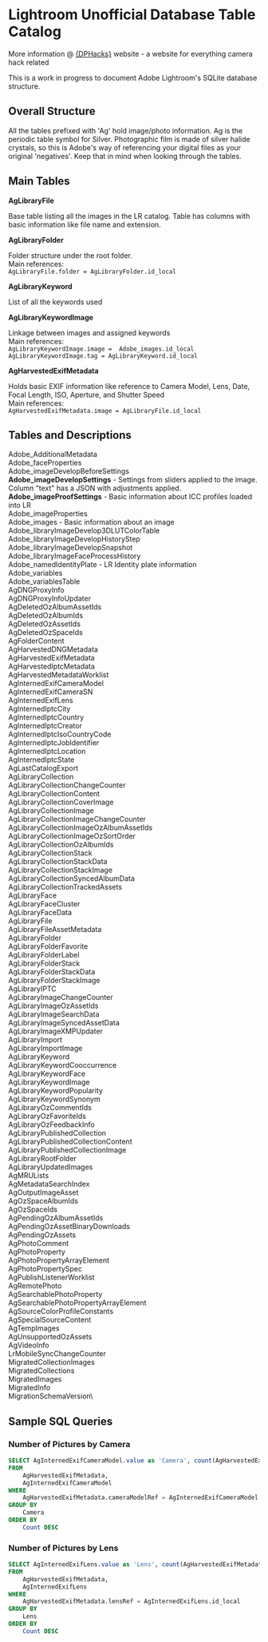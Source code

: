 # Lightroom Unofficial Database Table Catalog

More information @ [{DPHacks}](https://dphacks.com/how-to-canon-camera-control-api-ccapi/) website - a website for everything camera hack related

This is a work in progress to document Adobe Lightroom's SQLite database structure.

## Overall Structure

All the tables prefixed with 'Ag' hold image/photo information. Ag is the periodic table symbol for Silver. Photographic film is made of silver halide crystals, so this is Adobe's way of referencing your digital files as your original 'negatives'. Keep that in mind when looking through the tables.

## Main Tables

**AgLibraryFile**

Base table listing all the images in the LR catalog. Table has columns with basic information like file name and extension.

**AgLibraryFolder**

Folder structure under the root folder.\
Main references:\
```AgLibraryFile.folder = AgLibraryFolder.id_local```

**AgLibraryKeyword**

List of all the keywords used

**AgLibraryKeywordImage**

Linkage between images and assigned keywords\
Main references:\
```AgLibraryKeywordImage.image =  Adobe_images.id_local```\
```AgLibraryKeywordImage.tag = AgLibraryKeyword.id_local```

**AgHarvestedExifMetadata**

Holds basic EXIF information like reference to Camera Model, Lens, Date, Focal Length, ISO, Aperture, and Shutter Speed\
Main references:\
```AgHarvestedExifMetadata.image = AgLibraryFile.id_local```

## Tables and Descriptions

Adobe_AdditionalMetadata\
Adobe_faceProperties\
Adobe_imageDevelopBeforeSettings\
**Adobe_imageDevelopSettings** - Settings from sliders applied to the image. Column "text" has a JSON with adjustments applied.\
**Adobe_imageProofSettings** - Basic information about ICC profiles loaded into LR\
Adobe_imageProperties\
Adobe_images - Basic information about an image\
Adobe_libraryImageDevelop3DLUTColorTable\
Adobe_libraryImageDevelopHistoryStep\
Adobe_libraryImageDevelopSnapshot\
Adobe_libraryImageFaceProcessHistory\
Adobe_namedIdentityPlate - LR Identity plate information\
Adobe_variables\
Adobe_variablesTable\
AgDNGProxyInfo\
AgDNGProxyInfoUpdater\
AgDeletedOzAlbumAssetIds\
AgDeletedOzAlbumIds\
AgDeletedOzAssetIds\
AgDeletedOzSpaceIds\
AgFolderContent\
AgHarvestedDNGMetadata\
AgHarvestedExifMetadata\
AgHarvestedIptcMetadata\
AgHarvestedMetadataWorklist\
AgInternedExifCameraModel\
AgInternedExifCameraSN\
AgInternedExifLens\
AgInternedIptcCity\
AgInternedIptcCountry\
AgInternedIptcCreator\
AgInternedIptcIsoCountryCode\
AgInternedIptcJobIdentifier\
AgInternedIptcLocation\
AgInternedIptcState\
AgLastCatalogExport\
AgLibraryCollection\
AgLibraryCollectionChangeCounter\
AgLibraryCollectionContent\
AgLibraryCollectionCoverImage\
AgLibraryCollectionImage\
AgLibraryCollectionImageChangeCounter\
AgLibraryCollectionImageOzAlbumAssetIds\
AgLibraryCollectionImageOzSortOrder\
AgLibraryCollectionOzAlbumIds\
AgLibraryCollectionStack\
AgLibraryCollectionStackData\
AgLibraryCollectionStackImage\
AgLibraryCollectionSyncedAlbumData\
AgLibraryCollectionTrackedAssets\
AgLibraryFace\
AgLibraryFaceCluster\
AgLibraryFaceData\
AgLibraryFile\
AgLibraryFileAssetMetadata\
AgLibraryFolder\
AgLibraryFolderFavorite\
AgLibraryFolderLabel\
AgLibraryFolderStack\
AgLibraryFolderStackData\
AgLibraryFolderStackImage\
AgLibraryIPTC\
AgLibraryImageChangeCounter\
AgLibraryImageOzAssetIds\
AgLibraryImageSearchData\
AgLibraryImageSyncedAssetData\
AgLibraryImageXMPUpdater\
AgLibraryImport\
AgLibraryImportImage\
AgLibraryKeyword\
AgLibraryKeywordCooccurrence\
AgLibraryKeywordFace\
AgLibraryKeywordImage\
AgLibraryKeywordPopularity\
AgLibraryKeywordSynonym\
AgLibraryOzCommentIds\
AgLibraryOzFavoriteIds\
AgLibraryOzFeedbackInfo\
AgLibraryPublishedCollection\
AgLibraryPublishedCollectionContent\
AgLibraryPublishedCollectionImage\
AgLibraryRootFolder\
AgLibraryUpdatedImages\
AgMRULists\
AgMetadataSearchIndex\
AgOutputImageAsset\
AgOzSpaceAlbumIds\
AgOzSpaceIds\
AgPendingOzAlbumAssetIds\
AgPendingOzAssetBinaryDownloads\
AgPendingOzAssets\
AgPhotoComment\
AgPhotoProperty\
AgPhotoPropertyArrayElement\
AgPhotoPropertySpec\
AgPublishListenerWorklist\
AgRemotePhoto\
AgSearchablePhotoProperty\
AgSearchablePhotoPropertyArrayElement\
AgSourceColorProfileConstants\
AgSpecialSourceContent\
AgTempImages\
AgUnsupportedOzAssets\
AgVideoInfo\
LrMobileSyncChangeCounter\
MigratedCollectionImages\
MigratedCollections\
MigratedImages\
MigratedInfo\
MigrationSchemaVersion\

## Sample SQL Queries

### Number of Pictures by Camera

```sql
SELECT AgInternedExifCameraModel.value as 'Camera', count(AgHarvestedExifMetadata.id_local) as 'Count'
FROM
	AgHarvestedExifMetadata,
	AgInternedExifCameraModel
WHERE
	AgHarvestedExifMetadata.cameraModelRef = AgInternedExifCameraModel.id_local
GROUP BY
	Camera
ORDER BY
	Count DESC
```

### Number of Pictures by Lens

```sql
SELECT AgInternedExifLens.value as 'Lens', count(AgHarvestedExifMetadata.id_local) as 'Count'
FROM
	AgHarvestedExifMetadata,
	AgInternedExifLens
WHERE
	AgHarvestedExifMetadata.lensRef = AgInternedExifLens.id_local
GROUP BY
	Lens
ORDER BY
	Count DESC
```
